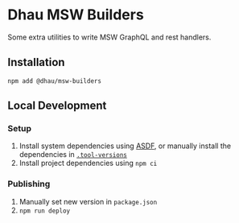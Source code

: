 # Dhau MSW Builders

Some extra utilities to write MSW GraphQL and rest handlers.

## Installation

```
npm add @dhau/msw-builders
```

## Local Development

### Setup

1. Install system dependencies using [ASDF](https://asdf-vm.com/), or manually install the dependencies in [`.tool-versions`](./.tool-versions)
2. Install project dependencies using `npm ci`

### Publishing

1. Manually set new version in `package.json`
2. `npm run deploy`